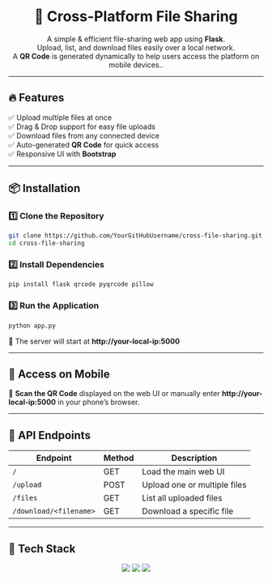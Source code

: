 <h1 align="center">🚀 Cross-Platform File Sharing</h1>

<p align="center">
  A simple & efficient file-sharing web app using <b>Flask</b>. <br>
  Upload, list, and download files easily over a local network. <br>
  A <b>QR Code</b> is generated dynamically to help users access the platform on mobile devices..
</p>

---

## 🔥 Features

✅ Upload multiple files at once  
✅ Drag & Drop support for easy file uploads  
✅ Download files from any connected device  
✅ Auto-generated **QR Code** for quick access  
✅ Responsive UI with **Bootstrap**  

---

## 📦 Installation

### 1️⃣ Clone the Repository
```bash
git clone https://github.com/YourGitHubUsername/cross-file-sharing.git
cd cross-file-sharing
```

### 2️⃣ Install Dependencies
```bash
pip install flask qrcode pyqrcode pillow
```

### 3️⃣ Run the Application
```bash
python app.py
```

🚀 The server will start at **http://your-local-ip:5000**

---

## 📲 Access on Mobile
📌 **Scan the QR Code** displayed on the web UI or manually enter **http://your-local-ip:5000** in your phone’s browser.


---

## 📜 API Endpoints

| Endpoint           | Method | Description                        |
|--------------------|--------|------------------------------------|
| `/`               | GET    | Load the main web UI              |
| `/upload`         | POST   | Upload one or multiple files      |
| `/files`          | GET    | List all uploaded files           |
| `/download/<filename>` | GET    | Download a specific file         |

---

## 🎨 Tech Stack
<p align="center">
  <img src="https://img.shields.io/badge/Flask-000000?style=for-the-badge&logo=flask&logoColor=white">
  <img src="https://img.shields.io/badge/Python-FFD43B?style=for-the-badge&logo=python&logoColor=blue">
  <img src="https://img.shields.io/badge/Bootstrap-563D7C?style=for-the-badge&logo=bootstrap&logoColor=white">
</p>
